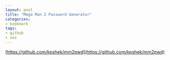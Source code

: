 ```yaml
---
layout: post
title: "Mega Man 2 Password Generator"
categories:
- bookmark
tags:
- github
- nes
---
```

[https://github.com/kpshek/mm2pwd](https://github.com/kpshek/mm2pwd)
